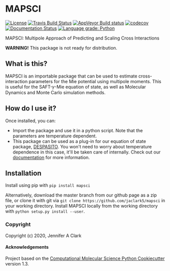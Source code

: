 MAPSCI
==============================
[//]: # (Badges)
[![License](https://img.shields.io/badge/License-BSD%203--Clause-blue.svg)](https://opensource.org/licenses/BSD-3-Clause)
[![Travis Build Status](https://travis-ci.org/jaclark5/MAPSCI.svg?branch=master)](https://travis-ci.org/jaclark5/MAPSCI)
[![AppVeyor Build status](https://ci.appveyor.com/api/projects/status/m9p1qg5y1aq0swd6/branch/master?svg=true)](https://ci.appveyor.com/project/jaclark5/MAPSCI/branch/master)
[![codecov](https://codecov.io/gh/jaclark5/MAPSCI/branch/master/graph/badge.svg)](https://codecov.io/gh/jaclark5/MAPSCI/branch/master)
[![Documentation Status](https://readthedocs.org/projects/mapsci/badge/?version=latest)](https://mapsci.readthedocs.io)
[![Language grade: Python](https://img.shields.io/lgtm/grade/python/g/jaclark5/mapsci.svg?logo=lgtm&logoWidth=18)](https://lgtm.com/projects/g/jaclark5/mapsci/context:python)


MAPSCI: Multipole Approach of Predicting and Scaling Cross Interactions

**WARNING!** This package is not ready for distribution.

What is this?
-------------
MAPSCI is an importable package that can be used to estimate cross-interaction parameters for the Mie potential using multipole moments. This is useful for the SAFT-𝛾-Mie equation of state, as well as Molecular Dynamics and Monte Carlo simulation methods.

How do I use it?
----------------
Once installed, you can:
 * Import the package and use it in a python script. Note that the parameters are temperature dependent.
 * This package can be used as a plug-in for our equation of state package, [DESPASITO](https://github.com/jaclark5/despasito). You won't need to worry about temperature dependence in this case, it'll be taken care of internally.
Check out our [documentation](https://mapsci.readthedocs.io) for more information.

Installation
------------

Install using pip with ``pip install mapsci``

Alternatively, download the master branch from our github page as a zip file, or clone it with git via ``git clone https://github.com/jaclark5/mapsci`` in your working directory. Install MAPSCI locally from the working directory with ``python setup.py install --user``.

### Copyright

Copyright (c) 2020, Jennifer A Clark


#### Acknowledgements
 
Project based on the 
[Computational Molecular Science Python Cookiecutter](https://github.com/molssi/cookiecutter-cms) version 1.3.
